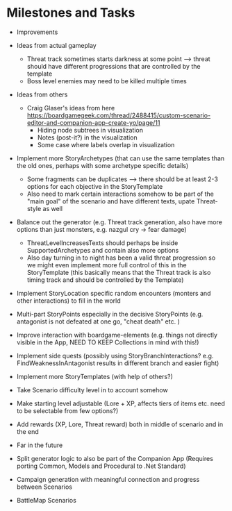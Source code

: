 ﻿# Milestones and Tasks
- Improvements 
 - Ideas from actual gameplay
   - Threat track sometimes starts darkness at some point --> threat should have different progressions that are controlled by the template
   - Boss level enemies may need to be killed multiple times
 - Ideas from others
   - Craig Glaser's ideas from here https://boardgamegeek.com/thread/2488415/custom-scenario-editor-and-companion-app-create-yo/page/11
     - Hiding node subtrees in visualization
	 - Notes (post-it?) in the visualization
	 - Some case where labels overlap in visualization
 - Implement more StoryArchetypes (that can use the same templates than the old ones, perhaps with some archetype specific details)
   - Some fragments can be duplicates --> there should be at least 2-3 options for each objective in the StoryTemplate
   - Also need to mark certain interactions somehow to be part of the "main goal" of the scenario and have different texts, upate Threat-style as well
 - Balance out the generator (e.g. Threat track generation, also have more options than just monsters, e.g. nazgul cry -> fear damage)
   - ThreatLevelIncreasesTexts should perhaps be inside SupportedArchetypes and contain also more options
   - Also day turning in to night has been a valid threat progression so we might even implement more full control of this in the StoryTemplate
     (this basically means that the Threat track is also timing track and should be controlled by the Template)
 - Implement StoryLocation specific random encounters (monters and other interactions) to fill in the world
 - Multi-part StoryPoints especially in the decisive StoryPoints (e.g. antagonist is not defeated at one go, "cheat death" etc. )
 - Improve interaction with boardgame-elements (e.g. things not directly visible in the App, NEED TO KEEP Collections in mind with this!) 
 - Implement side quests (possibly using StoryBranchInteractions? e.g. FindWeaknessInAntagonist results in different branch and easier fight)
 - Implement more StoryTemplates (with help of others?)
 - Take Scenario difficulty level in to account somehow
 - Make starting level adjustable (Lore + XP, affects tiers of items etc. need to be selectable from few options?)
 - Add rewards (XP, Lore, Threat reward) both in middle of scenario and in the end
 
- Far in the future
 - Split generator logic to also be part of the Companion App (Requires porting Common, Models and Procedural to .Net Standard)	
 - Campaign generation with meaningful connection and progress between Scenarios
 - BattleMap Scenarios